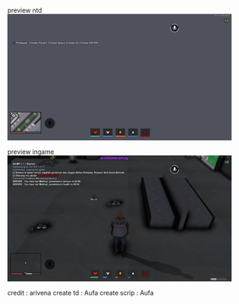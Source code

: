 preview ntd
![Screenshot](https://github.com/Aufaruq/arivena-hbe/blob/main/Screenshot_5593.png)

preview ingame
![Screenshot](https://github.com/Aufaruq/arivena-hbe/blob/main/Screenshot_5594.png)

credit : arivena
create td : Aufa
create scrip : Aufa
